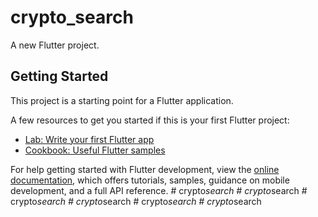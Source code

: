 # crypto_search

A new Flutter project.

## Getting Started

This project is a starting point for a Flutter application.

A few resources to get you started if this is your first Flutter project:

- [Lab: Write your first Flutter app](https://docs.flutter.dev/get-started/codelab)
- [Cookbook: Useful Flutter samples](https://docs.flutter.dev/cookbook)

For help getting started with Flutter development, view the
[online documentation](https://docs.flutter.dev/), which offers tutorials,
samples, guidance on mobile development, and a full API reference.
#   c r y p t o _ s e a r c h  
 #   c r y p t o _ s e a r c h  
 #   c r y p t o _ s e a r c h  
 #   c r y p t o _ s e a r c h  
 #   c r y p t o _ s e a r c h  
 #   c r y p t o _ s e a r c h  
 